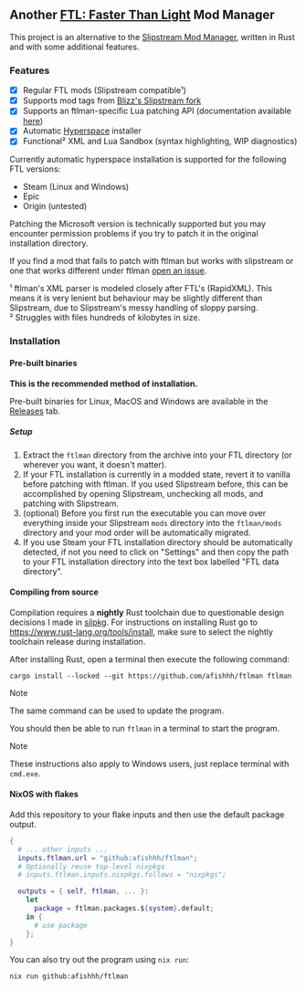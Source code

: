 ## Another [FTL: Faster Than Light](https://subsetgames.com/ftl.html) Mod Manager

This project is an alternative to the [Slipstream Mod Manager](https://github.com/Vhati/Slipstream-Mod-Manager), written in Rust and with some additional features.

### Features

- [x] Regular FTL mods (Slipstream compatible¹)
- [x] Supports mod tags from [Blizz's Slipstream fork](https://github.com/blizzarchon/Slipstream-Mod-Manager)
- [x] Supports an ftlman-specific Lua patching API (documentation available [here](https://fishhh.dev/ftlman/lua.html))
- [x] Automatic [Hyperspace](https://github.com/FTL-Hyperspace/FTL-Hyperspace) installer
- [x] Functional² XML and Lua Sandbox (syntax highlighting, WIP diagnostics)

Currently automatic hyperspace installation is supported for the following FTL versions:
- Steam (Linux and Windows)
- Epic
- Origin (untested)

Patching the Microsoft version is technically supported but you may encounter permission problems if you try to patch it in the original installation directory.

If you find a mod that fails to patch with ftlman but works with slipstream or one that works different under ftlman [open an issue](https://github.com/afishhh/ftlman/issues/new).

¹ ftlman's XML parser is modeled closely after FTL's (RapidXML). This means it is very lenient but behaviour may be slightly different than Slipstream, due to Slipstream's messy handling of sloppy parsing.<br>
² Struggles with files hundreds of kilobytes in size.

### Installation

#### Pre-built binaries

**This is the recommended method of installation.**

Pre-built binaries for Linux, MacOS and Windows are available in the [Releases](https://github.com/afishhh/ftlman/releases) tab.

##### Setup

1. Extract the `ftlman` directory from the archive into your FTL directory (or wherever you want, it doesn't matter).
2. If your FTL installation is currently in a modded state, revert it to vanilla before patching with ftlman. If you used Slipstream before, this can be accomplished by opening Slipstream, unchecking all mods, and patching with Slipstream.
3. (optional) Before you first run the executable you can move over everything inside your Slipstream `mods` directory into the `ftlman/mods` directory and your mod order will be automatically migrated.
4. If you use Steam your FTL installation directory should be automatically detected, if not you need to click on "Settings" and then copy the path to your FTL installation directory into the text box labelled "FTL data directory".

#### Compiling from source

Compilation requires a **nightly** Rust toolchain due to questionable design decisions I made in [silpkg](https://github.com/afishhh/silpkg).
For instructions on installing Rust go to https://www.rust-lang.org/tools/install, make sure to select the nightly toolchain release during installation.

After installing Rust, open a terminal then execute the following command:
```command
cargo install --locked --git https://github.com/afishhh/ftlman ftlman
```

> [!NOTE]
> The same command can be used to update the program.

You should then be able to run `ftlman` in a terminal to start the program.

> [!NOTE]
> These instructions also apply to Windows users, just replace terminal with `cmd.exe`.

#### NixOS with flakes

Add this repository to your flake inputs and then use the default package output.

```nix
{
  # ... other inputs ...
  inputs.ftlman.url = "github:afishhh/ftlman";
  # Optionally reuse top-level nixpkgs
  # inputs.ftlman.inputs.nixpkgs.follows = "nixpkgs";

  outputs = { self, ftlman, ... }:
    let
      package = ftlman.packages.${system}.default;
    in {
      # use package
    };
}
```

You can also try out the program using `nix run`:

```command
nix run github:afishhh/ftlman
```
